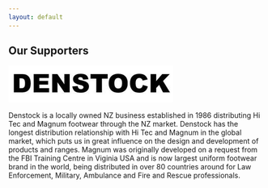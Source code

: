 ```yaml
---
layout: default
---
```


## Our Supporters

![Denstock](/img/supporters/denstock-logo.jpg)

Denstock is a locally owned NZ business established in 1986 distributing Hi Tec and Magnum footwear through the NZ market. Denstock has the longest distribution relationship with Hi Tec and Magnum in the global market, which puts us in great influence on the design and development of products and ranges.  Magnum was originally developed on a request from the FBI Training Centre in Viginia USA and is now largest uniform footwear brand in the world, being distributed in over 80 countries around for Law Enforcement, Military, Ambulance and Fire and Rescue professionals.